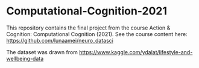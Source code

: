 # Computational-Cognition-2021

This repository contains the final project from the course Action & Cognition: Computational Cognition (2021). See the course content here: https://github.com/lunaamei/neuro_datasci

The dataset was drawn from https://www.kaggle.com/ydalat/lifestyle-and-wellbeing-data

